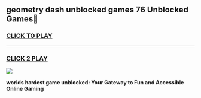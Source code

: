 
## geometry dash unblocked games 76 Unblocked Games👋
<h3>
<a href="https://premium.freeplayer.one?title=geometry_dash_unblocked_games_76&ref=16F">CLICK TO PLAY</a></h3>
<hr>

<h3>
<a href="https://premium.freeplayer.one?title=geometry_dash_unblocked_games_76&ref=16F">CLICK 2 PLAY</a>
  
</h3>

<a href="https://premium.freeplayer.one?title=geometry_dash_unblocked_games_76&ref=16F/"><img src="https://clearcache.store/games.png"></a>


**worlds hardest game unblocked: Your Gateway to Fun and Accessible Online Gaming**
